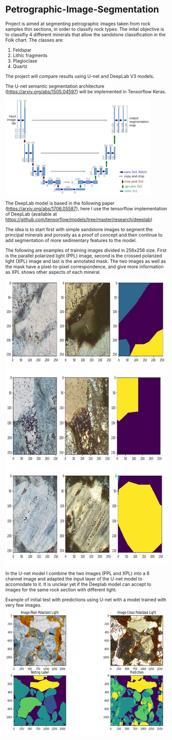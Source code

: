 # Petrographic-Image-Segmentation
Project is aimed at segmenting petrographic images taken from rock samples thin sections, in order to classify rock types.
The inital objective is to classifiy 4 different minerals that allow the sandstone classification in the Folk chart.
The classes are:
  1) Feldspar
  2) Lithic fragments
  3) Plagioclase
  4) Quartz

The project will compare results using U-net and DeepLab V3 models.

The U-net semantic segmentation architecture (https://arxiv.org/abs/1505.04597) will be implemented in Tensorflow Keras.

<img src="images/u-net-architecture.png" width="450" height="300">

The DeepLab model is based in the following paper (https://arxiv.org/abs/1706.05587), here I use the tensorflow implementation of DeepLab (available at https://github.com/tensorflow/models/tree/master/research/deeplab)

The idea is to start first with simple sandstone images to segment the principal minerals and porosity as a proof of concept and then continue to add segmentation of more sedimentary features to the model.

The following are examples of training images divided in 256x256 size.
First is the parallel polarized light (PPL) image, second is the crossed polarized light (XPL) image and last is the annotated mask. The two images as well as the mask have a pixel-to-pixel correspondence, and give more information as XPL shows other aspects of each mineral.
<img src="images/sanity_check_1.jpg" width="800" height="300">
<img src="images/sanity_check_2.jpg" width="810" height="300">
<img src="images/sanity_check_3.jpg" width="810" height="300">

In the U-net model I combine the two images (PPL and XPL) into a 6 channel image and adapted the input layer of the U-net model to accomodate to it. It is unclear yet if the Deeplab model can accept to images for the same rock section with different light.

Example of initial test with predictions using U-net with a model trained with very few images.
<img src="images/prediction1.png" width="550" height="400">

